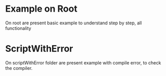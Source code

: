 # Example on Root

On root are present basic example to understand step by step, all functionality

# ScriptWithError

On scriptWithError folder are present example with compile error, to check the compiler.
